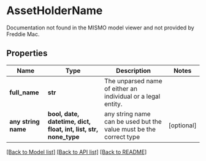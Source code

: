# AssetHolderName

Documentation not found in the MISMO model viewer and not provided by Freddie Mac.

## Properties
Name | Type | Description | Notes
------------ | ------------- | ------------- | -------------
**full_name** | **str** | The unparsed name of either an individual or a legal entity. | 
**any string name** | **bool, date, datetime, dict, float, int, list, str, none_type** | any string name can be used but the value must be the correct type | [optional]

[[Back to Model list]](../README.md#documentation-for-models) [[Back to API list]](../README.md#documentation-for-api-endpoints) [[Back to README]](../README.md)


